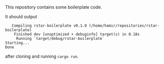 This repository contains some boilerplate code.

It should output

```
   Compiling rstar-boilerplate v0.1.0 (/home/hamir/repositories/rstar-boilerplate)
    Finished dev [unoptimized + debuginfo] target(s) in 0.18s
     Running `target/debug/rstar-boilerplate`
Starting...
Done
```

after cloning and running `cargo run`.
